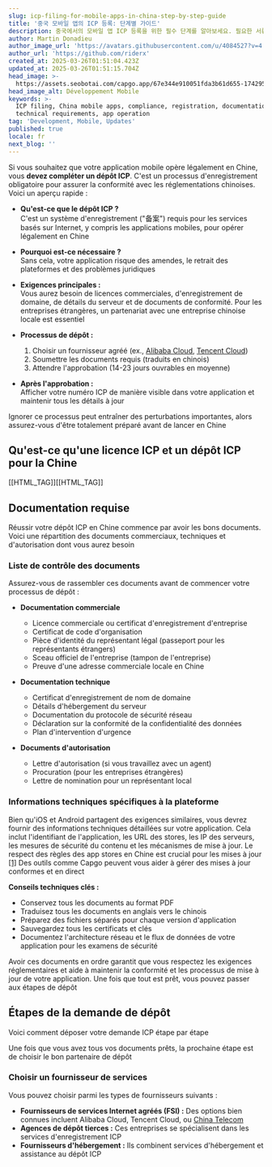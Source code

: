 ```yaml
---
slug: icp-filing-for-mobile-apps-in-china-step-by-step-guide
title: '중국 모바일 앱의 ICP 등록: 단계별 가이드'
description: 중국에서의 모바일 앱 ICP 등록을 위한 필수 단계를 알아보세요. 필요한 서류와 성공적인 운영을 위한 규정 준수 전략을 포함합니다.
author: Martin Donadieu
author_image_url: 'https://avatars.githubusercontent.com/u/4084527?v=4'
author_url: 'https://github.com/riderx'
created_at: 2025-03-26T01:51:04.423Z
updated_at: 2025-03-26T01:51:15.704Z
head_image: >-
  https://assets.seobotai.com/capgo.app/67e344e910051fda3b61d655-1742953875704.jpg
head_image_alt: Développement Mobile
keywords: >-
  ICP filing, China mobile apps, compliance, registration, documentation,
  technical requirements, app operation
tag: 'Development, Mobile, Updates'
published: true
locale: fr
next_blog: ''
---
```


Si vous souhaitez que votre application mobile opère légalement en Chine, vous **devez compléter un dépôt ICP**. C'est un processus d'enregistrement obligatoire pour assurer la conformité avec les réglementations chinoises. Voici un aperçu rapide :

-   **Qu'est-ce que le dépôt ICP ?**  
    C'est un système d'enregistrement ("备案") requis pour les services basés sur Internet, y compris les applications mobiles, pour opérer légalement en Chine
    
-   **Pourquoi est-ce nécessaire ?**  
    Sans cela, votre application risque des amendes, le retrait des plateformes et des problèmes juridiques
    
-   **Exigences principales :**  
    Vous aurez besoin de licences commerciales, d'enregistrement de domaine, de détails du serveur et de documents de conformité. Pour les entreprises étrangères, un partenariat avec une entreprise chinoise locale est essentiel
    
-   **Processus de dépôt :**
    
    1.  Choisir un fournisseur agréé (ex., [Alibaba Cloud](https://wwwalibabacloudcom/en/services/icp?_p_lc=1), [Tencent Cloud](https://wwwtencentcloudcom/solutions/icp-registration-support))
    2.  Soumettre les documents requis (traduits en chinois)
    3.  Attendre l'approbation (14-23 jours ouvrables en moyenne)
-   **Après l'approbation :**  
    Afficher votre numéro ICP de manière visible dans votre application et maintenir tous les détails à jour
    
Ignorer ce processus peut entraîner des perturbations importantes, alors assurez-vous d'être totalement préparé avant de lancer en Chine

## Qu'est-ce qu'une licence ICP et un dépôt ICP pour la Chine

[[HTML_TAG]][[HTML_TAG]]

## Documentation requise

Réussir votre dépôt ICP en Chine commence par avoir les bons documents. Voici une répartition des documents commerciaux, techniques et d'autorisation dont vous aurez besoin

### Liste de contrôle des documents

Assurez-vous de rassembler ces documents avant de commencer votre processus de dépôt :

-   **Documentation commerciale**
    
    -   Licence commerciale ou certificat d'enregistrement d'entreprise
    -   Certificat de code d'organisation
    -   Pièce d'identité du représentant légal (passeport pour les représentants étrangers)
    -   Sceau officiel de l'entreprise (tampon de l'entreprise)
    -   Preuve d'une adresse commerciale locale en Chine
-   **Documentation technique**
    
    -   Certificat d'enregistrement de nom de domaine
    -   Détails d'hébergement du serveur
    -   Documentation du protocole de sécurité réseau
    -   Déclaration sur la conformité de la confidentialité des données
    -   Plan d'intervention d'urgence
-   **Documents d'autorisation**
    
    -   Lettre d'autorisation (si vous travaillez avec un agent)
    -   Procuration (pour les entreprises étrangères)
    -   Lettre de nomination pour un représentant local

### Informations techniques spécifiques à la plateforme

Bien qu'iOS et Android partagent des exigences similaires, vous devrez fournir des informations techniques détaillées sur votre application. Cela inclut l'identifiant de l'application, les URL des stores, les IP des serveurs, les mesures de sécurité du contenu et les mécanismes de mise à jour. Le respect des règles des app stores en Chine est crucial pour les mises à jour [\[1\]](https://capgoapp/) Des outils comme Capgo peuvent vous aider à gérer des mises à jour conformes et en direct

**Conseils techniques clés :**

-   Conservez tous les documents au format PDF
-   Traduisez tous les documents en anglais vers le chinois
-   Préparez des fichiers séparés pour chaque version d'application
-   Sauvegardez tous les certificats et clés
-   Documentez l'architecture réseau et le flux de données de votre application pour les examens de sécurité

Avoir ces documents en ordre garantit que vous respectez les exigences réglementaires et aide à maintenir la conformité et les processus de mise à jour de votre application. Une fois que tout est prêt, vous pouvez passer aux étapes de dépôt

## Étapes de la demande de dépôt

Voici comment déposer votre demande ICP étape par étape

Une fois que vous avez tous vos documents prêts, la prochaine étape est de choisir le bon partenaire de dépôt

### Choisir un fournisseur de services

Vous pouvez choisir parmi les types de fournisseurs suivants :

-   **Fournisseurs de services Internet agréés (FSI) :** Des options bien connues incluent Alibaba Cloud, Tencent Cloud, ou [China Telecom](https://wwwctamericascom/icp-license-support/)
-   **Agences de dépôt tierces :** Ces entreprises se spécialisent dans les services d'enregistrement ICP
-   **Fournisseurs d'hébergement :** Ils combinent services d'hébergement et assistance au dépôt ICP